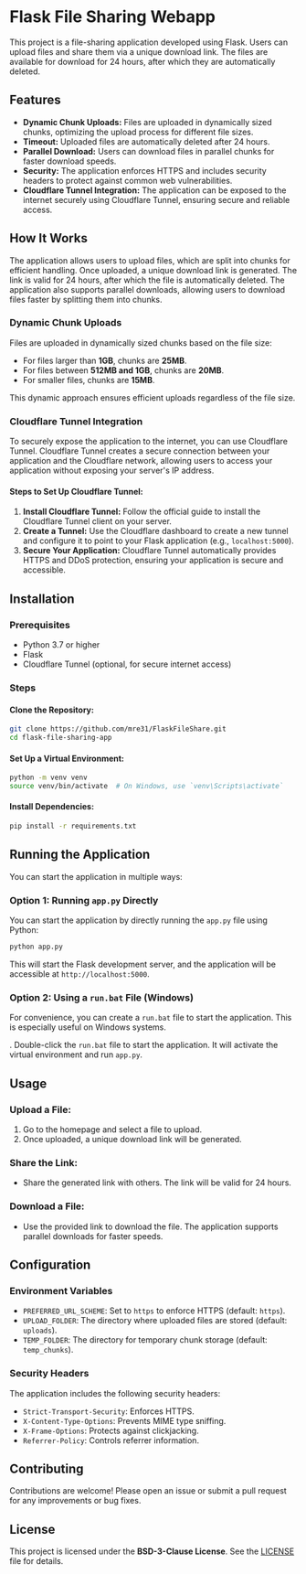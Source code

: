 # Flask File Sharing Webapp

This project is a file-sharing application developed using Flask. Users can upload files and share them via a unique download link. The files are available for download for 24 hours, after which they are automatically deleted.

## Features

- **Dynamic Chunk Uploads:** Files are uploaded in dynamically sized chunks, optimizing the upload process for different file sizes.
- **Timeout:** Uploaded files are automatically deleted after 24 hours.
- **Parallel Download:** Users can download files in parallel chunks for faster download speeds.
- **Security:** The application enforces HTTPS and includes security headers to protect against common web vulnerabilities.
- **Cloudflare Tunnel Integration:** The application can be exposed to the internet securely using Cloudflare Tunnel, ensuring secure and reliable access.

## How It Works

The application allows users to upload files, which are split into chunks for efficient handling. Once uploaded, a unique download link is generated. The link is valid for 24 hours, after which the file is automatically deleted. The application also supports parallel downloads, allowing users to download files faster by splitting them into chunks.

### Dynamic Chunk Uploads

Files are uploaded in dynamically sized chunks based on the file size:

- For files larger than **1GB**, chunks are **25MB**.
- For files between **512MB and 1GB**, chunks are **20MB**.
- For smaller files, chunks are **15MB**.

This dynamic approach ensures efficient uploads regardless of the file size.

### Cloudflare Tunnel Integration

To securely expose the application to the internet, you can use Cloudflare Tunnel. Cloudflare Tunnel creates a secure connection between your application and the Cloudflare network, allowing users to access your application without exposing your server's IP address.

#### Steps to Set Up Cloudflare Tunnel:

1. **Install Cloudflare Tunnel:** Follow the official guide to install the Cloudflare Tunnel client on your server.
2. **Create a Tunnel:** Use the Cloudflare dashboard to create a new tunnel and configure it to point to your Flask application (e.g., `localhost:5000`).
3. **Secure Your Application:** Cloudflare Tunnel automatically provides HTTPS and DDoS protection, ensuring your application is secure and accessible.

## Installation

### Prerequisites

- Python 3.7 or higher
- Flask
- Cloudflare Tunnel (optional, for secure internet access)

### Steps

#### Clone the Repository:

```bash
git clone https://github.com/mre31/FlaskFileShare.git
cd flask-file-sharing-app
```

#### Set Up a Virtual Environment:

```bash
python -m venv venv
source venv/bin/activate  # On Windows, use `venv\Scripts\activate`
```

#### Install Dependencies:

```bash
pip install -r requirements.txt
```

## Running the Application

You can start the application in multiple ways:

### Option 1: Running `app.py` Directly

You can start the application by directly running the `app.py` file using Python:

```bash
python app.py
```

This will start the Flask development server, and the application will be accessible at `http://localhost:5000`.

### Option 2: Using a `run.bat` File (Windows)

For convenience, you can create a `run.bat` file to start the application. This is especially useful on Windows systems.

. Double-click the `run.bat` file to start the application. It will activate the virtual environment and run `app.py`.

## Usage

### Upload a File:

1. Go to the homepage and select a file to upload.
2. Once uploaded, a unique download link will be generated.

### Share the Link:

- Share the generated link with others. The link will be valid for 24 hours.

### Download a File:

- Use the provided link to download the file. The application supports parallel downloads for faster speeds.

## Configuration

### Environment Variables

- `PREFERRED_URL_SCHEME`: Set to `https` to enforce HTTPS (default: `https`).
- `UPLOAD_FOLDER`: The directory where uploaded files are stored (default: `uploads`).
- `TEMP_FOLDER`: The directory for temporary chunk storage (default: `temp_chunks`).

### Security Headers

The application includes the following security headers:

- `Strict-Transport-Security`: Enforces HTTPS.
- `X-Content-Type-Options`: Prevents MIME type sniffing.
- `X-Frame-Options`: Protects against clickjacking.
- `Referrer-Policy`: Controls referrer information.

## Contributing

Contributions are welcome! Please open an issue or submit a pull request for any improvements or bug fixes.

## License

This project is licensed under the **BSD-3-Clause License**. See the [LICENSE](https://github.com/mre31/FlaskFileShare?tab=BSD-3-Clause-1-ov-file) file for details.
